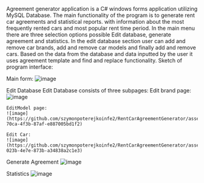 Agreement generator application is a C# windows forms application utilizing MySQL Database. The main functionality of the program is to generate rent car agreements and statistical reports. with information about the most frequently rented cars and most popular rent time period. In the main menu there are three selection options possible Edit database, generate agreement and statistics. In the edit database section user can add and remove car brands, add and remove car models and finally add and remove cars. Based on the data from the database and data inputted by the user it uses agreement template and find and replace functionality.
Sketch of program interface:

Main form:
![image](https://github.com/szymonpoterejkoinfe2/RentCarAgreementGenerator/assets/115418017/9d63d7c4-7a8a-4c0e-bf29-9cab7272a01e)

Edit Database
Edit Database consists of three subpages:
	Edit brand page:
	![image](https://github.com/szymonpoterejkoinfe2/RentCarAgreementGenerator/assets/115418017/0f457bb0-2110-491a-8abd-f54f8cf9af3e)

	EditModel page:
	![image](https://github.com/szymonpoterejkoinfe2/RentCarAgreementGenerator/assets/115418017/ae72ced3-70ca-4f3b-87af-e887005bd1f2)

	Edit Car:
	![image](https://github.com/szymonpoterejkoinfe2/RentCarAgreementGenerator/assets/115418017/453b4889-023b-4e7e-873b-a34838a2c1e3)

Generate Agreement
![image](https://github.com/szymonpoterejkoinfe2/RentCarAgreementGenerator/assets/115418017/993d7b0d-9e87-4d85-ad64-1cc87d4cb4ae)

Statistics
![image](https://github.com/szymonpoterejkoinfe2/RentCarAgreementGenerator/assets/115418017/3ab67958-bcf1-4c4d-9f39-2c62145009e7)



